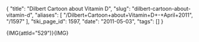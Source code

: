 {
    "title": "Dilbert Cartoon about Vitamin D",
    "slug": "dilbert-cartoon-about-vitamin-d",
    "aliases": [
        "/Dilbert+Cartoon+about+Vitamin+D+-+April+2011",
        "/1597"
    ],
    "tiki_page_id": 1597,
    "date": "2011-05-03",
    "tags": []
}


{IMG(attId="529")}{IMG}